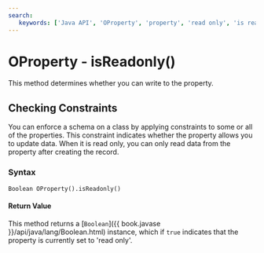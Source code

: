 ```yaml
---
search:
   keywords: ['Java API', 'OProperty', 'property', 'read only', 'is read only', 'isReadonly']
---
```


# OProperty - isReadonly()

This method determines whether you can write to the property.

## Checking Constraints

You can enforce a schema on a class by applying constraints to some or all of the properties.  This constraint indicates whether the property allows you to update data.  When it is read only, you can only read data from the property after creating the record.

### Syntax

```
Boolean OProperty().isReadonly()
```

#### Return Value

This method returns a [`Boolean`]({{ book.javase }}/api/java/lang/Boolean.html) instance, which if `true` indicates that the property is currently set to 'read only'.

